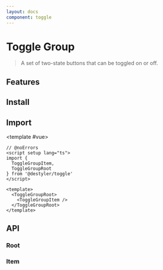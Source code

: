 ```yaml
---
layout: docs
component: toggle
---
```


# Toggle Group

> A set of two-state buttons that can be toggled on or off.

<Preview name="toggleGroup" />

## Features

<Features :lists="[
  'Full keyboard navigation.',
  'Supports horizontal/vertical orientation.',
  'Support single and multiple pressed buttons.',
  'Can be controlled or uncontrolled.',
]" />

## Install

<CodeGroupPackage name="@destyler/toggle" />

## Import

<CodePreview :tabs="[
  {value: 'vue', label: 'index.vue', icon: 'vscode-icons:file-type-vue'}
]">

<template #vue>

```vue twoslash
// @noErrors
<script setup lang="ts">
import {
  ToggleGroupItem,
  ToggleGroupRoot
} from '@destyler/toggle'
</script>

<template>
  <ToggleGroupRoot>
    <ToggleGroupItem />
  </ToggleGroupRoot>
</template>
```

</template>

</CodePreview>

## API

### Root

<!--@include: ../../packages/components/toggle/.docs/groupRoot.md-->

<Attribute
  :value="[
    {
      name: '[data-orientation]',
      value:`\'vertical\' | \'horizontal\'`
    },
  ]"
/>

### Item

<!--@include: ../../packages/components/toggle/.docs/groupItem.md-->

<Attribute
  :value="[
    {
      name: '[data-state]',
      value:`\'on\' | \'off\'`
    },
    {
      name: '[data-disabled]',
      value:`Present when disabled`
    },
    {
      name: '[data-orientation]',
      value:`\'vertical\' | \'horizontal\'`
    },
  ]"
/>
